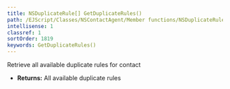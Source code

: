 ```yaml
---
title: NSDuplicateRule[] GetDuplicateRules()
path: /EJScript/Classes/NSContactAgent/Member functions/NSDuplicateRule[] GetDuplicateRules()
intellisense: 1
classref: 1
sortOrder: 1819
keywords: GetDuplicateRules()
---
```



Retrieve all available duplicate rules for contact



* **Returns:** All available duplicate rules


